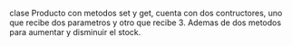 clase Producto con metodos set y get, cuenta con dos contructores, uno que recibe dos parametros y  otro que recibe 3. Ademas de dos metodos para aumentar y disminuir el stock.
